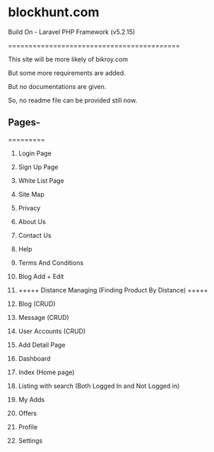 # blockhunt.com

Build On - Laravel PHP Framework (v5.2.15)

==========================================

This site will be more likely of bikroy.com

But some more requirements are added.

But no documentations are given.

So, no readme file can be provided still now.


## Pages-
=========

 1. Login Page

 2. Sign Up Page

 3. White List Page

 4. Site Map

 5. Privacy

 6. About Us

 7. Contact Us

 8. Help

 9. Terms And Conditions

 10. Blog Add + Edit

 11. +++++ Distance Managing (Finding Product By Distance) +++++

 12. Blog (CRUD)

 13. Message (CRUD)

 14. User Accounts (CRUD)

 15. Add Detail Page

 16. Dashboard

 17. Index (Home page)

 18. Listing with search (Both Logged In and Not Logged in)

 19. My Adds

 20. Offers

 21. Profile

 22. Settings

